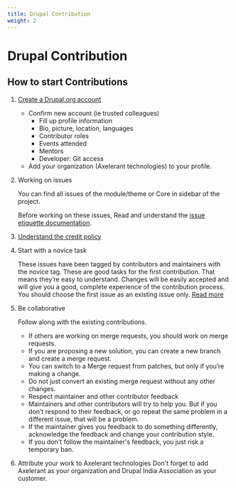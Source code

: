 ```yaml
---
title: Drupal Contribution
weight: 2
---
```


# Drupal Contribution

## How to start Contributions

1. [Create a Drupal.org account](https://www.drupal.org/user/register)

   - Confirm new account (ie trusted colleagues)
     - Fill up profile information
     - Bio, picture, location, languages
     - Contributor roles
     - Events attended
     - Mentors
     - Developer: Git access
   - Add your organization (Axelerant technologies) to your profile.

2. Working on issues

   You can find all issues of the module/theme or Core in sidebar of the project.

   Before working on these issues, Read and understand the [issue etiquette documentation](https://www.drupal.org/issue-etiquette).

3. [Understand the credit policy](https://www.drupal.org/core-credit-policy)

4. Start with a novice task

   These issues have been tagged by contributors and maintainers with the novice tag. These are good tasks for the first contribution. That means they’re easy to understand. Changes will be easily accepted and will give you a good, complete experience of the contribution process.
   You should choose the first issue as an existing issue only.
   [Read more](https://www.drupal.org/project/issues/novice)

5. Be collaborative

   Follow along with the existing contributions.

   - If others are working on merge requests, you should work on merge requests.
   - If you are proposing a new solution, you can create a new branch and create a merge request.
   - You can switch to a Merge request from patches, but only if you’re making a change.
   - Do not just convert an existing merge request without any other changes.
   - Respect maintainer and other contributor feedback
   - Maintainers and other contributors will try to help you. But if you don’t respond to their feedback, or go repeat the same problem in a different issue, that will be a problem.
   - If the maintainer gives you feedback to do something differently, acknowledge the feedback and change your contribution style.
   - If you don't follow the maintainer's feedback, you just risk a temporary ban.

6. Attribute your work to Axelerant technologies
   Don't forget to add Axelerant as your organization and Drupal India Association as your customer.
